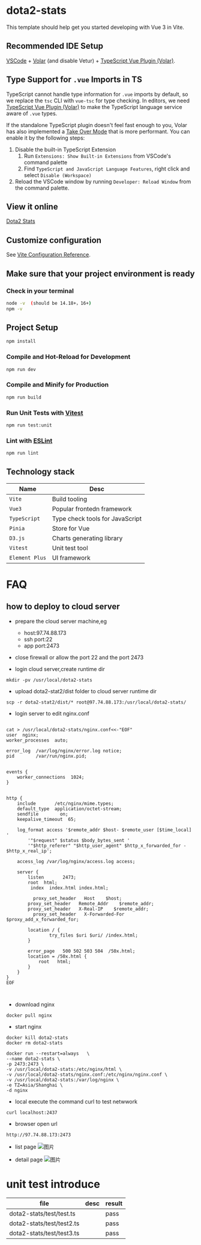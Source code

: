 # dota2-stats

This template should help get you started developing with Vue 3 in Vite.

## Recommended IDE Setup

[VSCode](https://code.visualstudio.com/) + [Volar](https://marketplace.visualstudio.com/items?itemName=Vue.volar) (and disable Vetur) + [TypeScript Vue Plugin (Volar)](https://marketplace.visualstudio.com/items?itemName=Vue.vscode-typescript-vue-plugin).

## Type Support for `.vue` Imports in TS

TypeScript cannot handle type information for `.vue` imports by default, so we replace the `tsc` CLI with `vue-tsc` for type checking. In editors, we need [TypeScript Vue Plugin (Volar)](https://marketplace.visualstudio.com/items?itemName=Vue.vscode-typescript-vue-plugin) to make the TypeScript language service aware of `.vue` types.

If the standalone TypeScript plugin doesn't feel fast enough to you, Volar has also implemented a [Take Over Mode](https://github.com/johnsoncodehk/volar/discussions/471#discussioncomment-1361669) that is more performant. You can enable it by the following steps:

1. Disable the built-in TypeScript Extension
   1. Run `Extensions: Show Built-in Extensions` from VSCode's command palette
   2. Find `TypeScript and JavaScript Language Features`, right click and select `Disable (Workspace)`
2. Reload the VSCode window by running `Developer: Reload Window` from the command palette.

## View it online

[Dota2 Stats](http://47.243.32.241:2473)

## Customize configuration

See [Vite Configuration Reference](https://vitejs.dev/config/).

## Make sure that your project environment is ready

### Check in your terminal

```sh
node -v  (should be 14.18+，16+)
npm -v

```

## Project Setup

```sh
npm install
```

### Compile and Hot-Reload for Development

```sh
npm run dev
```

### Compile and Minify for Production

```sh
npm run build
```

### Run Unit Tests with [Vitest](https://vitest.dev/)

```sh
npm run test:unit
```

### Lint with [ESLint](https://eslint.org/)

```sh
npm run lint
```

## Technology stack

| Name                    | Desc                 |
|-----------------------|--------------------|
| `Vite`  | Build tooling      |
| `Vue3`     | Popular frontedn framework        |
| `TypeScript`        | Type check tools for JavaScript |
| `Pinia`      | Store for Vue        |
| `D3.js`      | Charts generating library        |
| `Vitest`     | Unit test tool        |
| `Element Plus`       | UI framework     |


# FAQ

## how to deploy to cloud server

- prepare the cloud server machine,eg
  - host:97.74.88.173
  - ssh port:22
  - app port:2473
- close firewall or allow the port 22 and the port 2473

- login cloud server,create runtime dir
```
mkdir -pv /usr/local/dota2-stats
```

- upload dota2-stat2/dist folder to cloud server runtime dir

```
scp -r dota2-stat2/dist/* root@97.74.88.173:/usr/local/dota2-stats/
```

- login server to edit nginx.conf

```

cat > /usr/local/dota2-stats/nginx.conf<<-"EOF"
user  nginx;
worker_processes  auto;

error_log  /var/log/nginx/error.log notice;
pid        /var/run/nginx.pid;


events {
    worker_connections  1024;
}


http {
    include       /etc/nginx/mime.types;
    default_type  application/octet-stream;
    sendfile        on;   
    keepalive_timeout  65;
    
    log_format access '$remote_addr $host- $remote_user [$time_local] '
        '"$request" $status $body_bytes_sent '
        '"$http_referer" "$http_user_agent" $http_x_forwarded_for - $http_x_real_ip';
    
    access_log /var/log/nginx/access.log access;
  
    server {
        listen       2473;
        root  html;
  	     index  index.html index.html;

    	  proxy_set_header   Host    $host;
        proxy_set_header   Remote_Addr    $remote_addr;
        proxy_set_header   X-Real-IP    $remote_addr;
     	  proxy_set_header   X-Forwarded-For    $proxy_add_x_forwarded_for;
    
      	location / {
         		try_files $uri $uri/ /index.html;
      	}

        error_page   500 502 503 504  /50x.html;
        location = /50x.html {
            root   html;
        }
    }
}
EOF



```

- download nginx
```
docker pull nginx
```

- start nginx

```
docker kill dota2-stats
docker rm dota2-stats

docker run --restart=always   \
--name dota2-stats \
-p 2473:2473 \
-v /usr/local/dota2-stats:/etc/nginx/html \
-v /usr/local/dota2-stats/nginx.conf:/etc/nginx/nginx.conf \
-v /usr/local/dota2-stats:/var/log/nginx \
-e TZ=Asia/Shanghai \
-d nginx
```

- local execute the command curl to test netwwork

```
curl localhost:2437
```

- browser open url

```
http://97.74.88.173:2473
```

- list page
![图片](https://github.com/daisygogogo/dota2-stats/blob/master/doc/list1.jpg)
 
- detail page
![图片](https://github.com/daisygogogo/dota2-stats/blob/master/doc/list2.jpg)

# unit test introduce

| file                      | desc | result |
| ------------------------- | ---- | ------ |
| dota2-stats/test/test.ts  |      | pass   |
| dota2-stats/test/test2.ts |      | pass   |
| dota2-stats/test/test3.ts |      | pass   |

